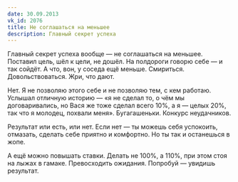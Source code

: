 ```yaml
---
date: 30.09.2013
vk_id: 2076
title: Не соглашаться на меньшее
description: Главный секрет успеха
---
```


Главный секрет успеха вообще — не соглашаться на меньшее. Поставил цель, шёл к цели, не дошёл. На полдороги говорю себе — и так сойдёт. А что, вон, у соседа ещё меньше. Смириться. Довольствоваться. Жри, что дают.

Нет. Я не позволяю этого себе и не позволяю тем, с кем работаю. Услышал отличную историю — «я не сделал то, о чём мы договаривались, но Вася же тоже сделал всего 10%, а я — целых 20%, так что я молодец, похвали меня». Бугагашеньки. Конкурс неудачников.

Результат или есть, или нет. Если нет — ты можешь себя успокоить, отмазать, сделать себе приятно и комфортно. Но ты так и останешься в жопе.

А ещё можно повышать ставки. Делать не 100%, а 110%, при этом стоя на лыжах в гамаке. Превосходить ожидания. Попробуй — увидишь результат.
